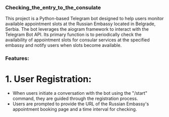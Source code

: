 ### Checking_the_entry_to_the_consulate
This project is a Python-based Telegram bot designed to help users monitor available appointment slots at the Russian Embassy located in Belgrade, Serbia. The bot leverages the aiogram framework to interact with the Telegram Bot API. Its primary function is to periodically check the availability of appointment slots for consular services at the specified embassy and notify users when slots become available.

### Features:
# 1. User Registration:
* When users initiate a conversation with the bot using the "/start" command, they are guided through the registration process.
* Users are prompted to provide the URL of the Russian Embassy's appointment booking page and a time interval for checking.

